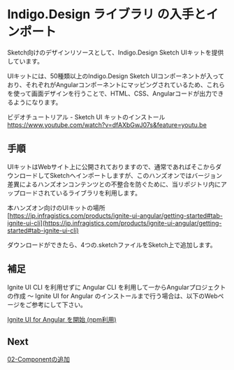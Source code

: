# Indigo.Design ライブラリ の入手とインポート

Sketch向けのデザインリソースとして、Indigo.Design Sketch UIキットを提供しています。

UIキットには、50種類以上のIndigo.Design Sketch UIコンポーネントが入っており、それぞれがAngularコンポーネントにマッピングされているため、これらを使って画面デザインを行うことで、HTML、CSS、Angularコードが出力できるようになります。

ビデオチュートリアル - Sketch UI キットのインストール
https://www.youtube.com/watch?v=dfAXbGwJ07s&feature=youtu.be

## 手順
UIキットはWebサイト上に公開されておりますので、通常であればそこからダウンロードしてSketchへインポートしますが、このハンズオンではバージョン差異によるハンズオンコンテンツとの不整合を防ぐために、当リポジトリ内にアップロードされているライブラリを利用します。

本ハンズオン向けのUIキットの場所<br>
[https://jp.infragistics.com/products/ignite-ui-angular/getting-started#tab-ignite-ui-cli](https://jp.infragistics.com/products/ignite-ui-angular/getting-started#tab-ignite-ui-cli)

ダウンロードができたら、4つの.sketchファイルをSketch上で追加します。


## 補足

Ignite UI CLI を利用せずに Angular CLI を利用して一からAngularプロジェクトの作成 ～ Ignite UI for Angular のインストールまで行う場合は、以下のWebページをご参考にして下さい。

[Ignite UI for Angular を開始 (npm利用)](https://jp.infragistics.com/products/ignite-ui-angular/getting-started#tab-npm)

## Next

[02-Componentの追加](02-Componentの追加.md)
